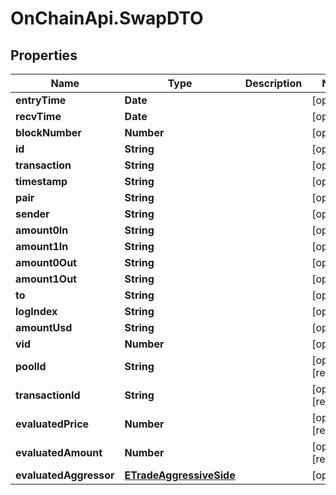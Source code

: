 # OnChainApi.SwapDTO

## Properties

Name | Type | Description | Notes
------------ | ------------- | ------------- | -------------
**entryTime** | **Date** |  | [optional] 
**recvTime** | **Date** |  | [optional] 
**blockNumber** | **Number** |  | [optional] 
**id** | **String** |  | [optional] 
**transaction** | **String** |  | [optional] 
**timestamp** | **String** |  | [optional] 
**pair** | **String** |  | [optional] 
**sender** | **String** |  | [optional] 
**amount0In** | **String** |  | [optional] 
**amount1In** | **String** |  | [optional] 
**amount0Out** | **String** |  | [optional] 
**amount1Out** | **String** |  | [optional] 
**to** | **String** |  | [optional] 
**logIndex** | **String** |  | [optional] 
**amountUsd** | **String** |  | [optional] 
**vid** | **Number** |  | [optional] 
**poolId** | **String** |  | [optional] [readonly] 
**transactionId** | **String** |  | [optional] [readonly] 
**evaluatedPrice** | **Number** |  | [optional] [readonly] 
**evaluatedAmount** | **Number** |  | [optional] [readonly] 
**evaluatedAggressor** | [**ETradeAggressiveSide**](ETradeAggressiveSide.md) |  | [optional] 


